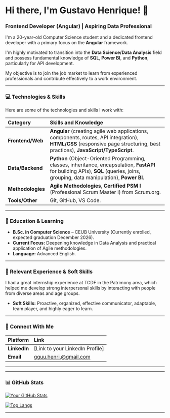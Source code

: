 # Hi there, I'm Gustavo Henrique! 👋

### Frontend Developer (Angular) | Aspiring Data Professional

I'm a 20-year-old Computer Science student and a dedicated frontend developer with a primary focus on the **Angular** framework.

I'm highly motivated to transition into the **Data Science/Data Analysis** field and possess fundamental knowledge of **SQL**, **Power BI**, and **Python**, particularly for API development.

My objective is to join the job market to learn from experienced professionals and contribute effectively to a work environment.

---

### 💻 Technologies & Skills

Here are some of the technologies and skills I work with:

| Category | Skills and Knowledge |
| :--- | :--- |
| **Frontend/Web** | **Angular** (creating agile web applications, components, routes, API integration), **HTML/CSS** (responsive page structuring, best practices), **JavaScript/TypeScript**. |
| **Data/Backend** | **Python** (Object-Oriented Programming, classes, inheritance, encapsulation, **FastAPI** for building APIs), **SQL** (queries, joins, grouping, data manipulation), **Power BI**. |
| **Methodologies** | **Agile Methodologies**, **Certified PSM I** (Professional Scrum Master I) from Scrum.org. |
| **Tools/Other** | Git, GitHub, VS Code. |

---

### 🌱 Education & Learning

* **B.Sc. in Computer Science** – CEUB University (Currently enrolled, expected graduation December 2026).
* **Current Focus:** Deepening knowledge in Data Analysis and practical application of Agile methodologies.
* **Language:** Advanced English.

---

### 🚀 Relevant Experience & Soft Skills

I had a great internship experience at TCDF in the Patrimony area, which helped me develop strong interpersonal skills by interacting with people from diverse areas and age groups.

* **Soft Skills:** Proactive, organized, effective communicator, adaptable, team player, and highly eager to learn.

---

### 🤝 Connect With Me

| Platform | Link |
| :--- | :--- |
| **LinkedIn** | [Link to your LinkedIn Profile] |
| **Email** | gguu.henri.@gmail.com |

---
---

### 📊 GitHub Stats

[![Your GitHub Stats](https://github-readme-stats.vercel.app/api?username=**[SEU-USERNAME]**&show_icons=true&theme=vue&hide_border=true)](https://github.com/**[SEU-USERNAME]**)

[![Top Langs](https://github-readme-stats.vercel.app/api/top-langs/?username=**[SEU-USERNAME]**&layout=compact&theme=vue&hide_border=true)](https://github.com/**[SEU-USERNAME]**)

---
